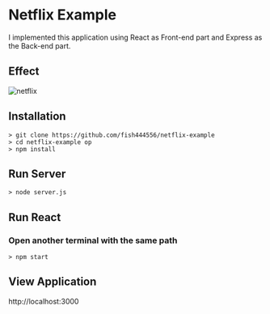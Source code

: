 # Netflix Example

I implemented this application using React as Front-end part and Express as the Back-end part.

## Effect
![netflix](https://user-images.githubusercontent.com/19919389/36699166-e6349cfc-1b19-11e8-87cd-d1be3603fbb5.gif)

## Installation

```
> git clone https://github.com/fish444556/netflix-example
> cd netflix-example op
> npm install
```

## Run Server
```
> node server.js
```

## Run React
### Open another terminal with the same path
```
> npm start
```

## View Application
http://localhost:3000
